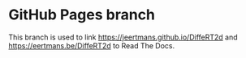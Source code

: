 # GitHub Pages branch

This branch is used to link https://jeertmans.github.io/DiffeRT2d and
https://eertmans.be/DiffeRT2d to Read The Docs.
